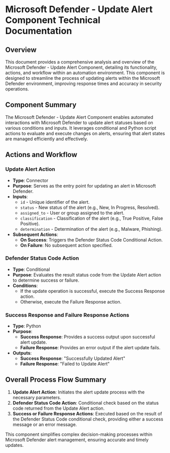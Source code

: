 # Microsoft Defender - Update Alert Component Technical Documentation

## Overview

This document provides a comprehensive analysis and overview of the Microsoft Defender - Update Alert Component, detailing its functionality, actions, and workflow within an automation environment. This component is designed to streamline the process of updating alerts within the Microsoft Defender environment, improving response times and accuracy in security operations.

## Component Summary

The Microsoft Defender - Update Alert Component enables automated interactions with Microsoft Defender to update alert statuses based on various conditions and inputs. It leverages conditional and Python script actions to evaluate and execute changes on alerts, ensuring that alert states are managed efficiently and effectively.

## Actions and Workflow

### Update Alert Action

- **Type**: Connector
- **Purpose**: Serves as the entry point for updating an alert in Microsoft Defender.
- **Inputs**: 
  - `id` - Unique identifier of the alert.
  - `status` - New status of the alert (e.g., New, In Progress, Resolved).
  - `assigned_to` - User or group assigned to the alert.
  - `classification` - Classification of the alert (e.g., True Positive, False Positive).
  - `determination` - Determination of the alert (e.g., Malware, Phishing).
- **Subsequent Actions**:
  - **On Success**: Triggers the Defender Status Code Conditional Action.
  - **On Failure**: No subsequent action specified.

### Defender Status Code Action

- **Type**: Conditional
- **Purpose**: Evaluates the result status code from the Update Alert action to determine success or failure.
- **Conditions**:
  - If the update operation is successful, execute the Success Response action.
  - Otherwise, execute the Failure Response action.

### Success Response and Failure Response Actions

- **Type**: Python
- **Purpose**:
  - **Success Response**: Provides a success output upon successful alert update.
  - **Failure Response**: Provides an error output if the alert update fails.
- **Outputs**:
  - **Success Response**: "Successfully Updated Alert"
  - **Failure Response**: "Failed to Update Alert"

## Overall Process Flow Summary

1. **Update Alert Action**: Initiates the alert update process with the necessary parameters.
2. **Defender Status Code Action**: Conditional check based on the status code returned from the Update Alert action.
3. **Success or Failure Response Actions**: Executed based on the result of the Defender Status Code conditional check, providing either a success message or an error message.

This component simplifies complex decision-making processes within Microsoft Defender alert management, ensuring accurate and timely updates.

